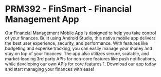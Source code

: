 # PRM392 - FinSmart - Financial Management App

Our Financial Management Mobile App is designed to help you take control of your finances. Built using Android Studio, this native mobile app delivers the best user experience, security, and performance. With features like budgeting and expense tracking, you can easily manage your money and stay on top of your finances. The app also utilizes secure, scalable, and market-leading 3rd party APIs for non-core features like push notifications, while developing our own APIs for core features 1. Download our app today and start managing your finances with ease!
